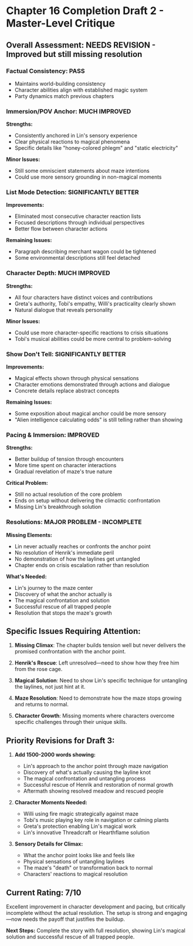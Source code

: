 # Chapter 16 Completion Draft 2 - Master-Level Critique

## Overall Assessment: NEEDS REVISION - Improved but still missing resolution

### Factual Consistency: PASS

- Maintains world-building consistency
- Character abilities align with established magic system
- Party dynamics match previous chapters

### Immersion/POV Anchor: MUCH IMPROVED

**Strengths:**

- Consistently anchored in Lin's sensory experience
- Clear physical reactions to magical phenomena
- Specific details like "honey-colored phlegm" and "static electricity"

**Minor Issues:**

- Still some omniscient statements about maze intentions
- Could use more sensory grounding in non-magical moments

### List Mode Detection: SIGNIFICANTLY BETTER

**Improvements:**

- Eliminated most consecutive character reaction lists
- Focused descriptions through individual perspectives
- Better flow between character actions

**Remaining Issues:**

- Paragraph describing merchant wagon could be tightened
- Some environmental descriptions still feel detached

### Character Depth: MUCH IMPROVED

**Strengths:**

- All four characters have distinct voices and contributions
- Greta's authority, Tobi's empathy, Willi's practicality clearly shown
- Natural dialogue that reveals personality

**Minor Issues:**

- Could use more character-specific reactions to crisis situations
- Tobi's musical abilities could be more central to problem-solving

### Show Don't Tell: SIGNIFICANTLY BETTER

**Improvements:**

- Magical effects shown through physical sensations
- Character emotions demonstrated through actions and dialogue
- Concrete details replace abstract concepts

**Remaining Issues:**

- Some exposition about magical anchor could be more sensory
- "Alien intelligence calculating odds" is still telling rather than showing

### Pacing & Immersion: IMPROVED

**Strengths:**

- Better buildup of tension through encounters
- More time spent on character interactions
- Gradual revelation of maze's true nature

**Critical Problem:**

- Still no actual resolution of the core problem
- Ends on setup without delivering the climactic confrontation
- Missing Lin's breakthrough solution

### Resolutions: MAJOR PROBLEM - INCOMPLETE

**Missing Elements:**

- Lin never actually reaches or confronts the anchor point
- No resolution of Henrik's immediate peril
- No demonstration of how the laylines get untangled
- Chapter ends on crisis escalation rather than resolution

**What's Needed:**

- Lin's journey to the maze center
- Discovery of what the anchor actually is
- The magical confrontation and solution
- Successful rescue of all trapped people
- Resolution that stops the maze's growth

## Specific Issues Requiring Attention:

1. **Missing Climax**: The chapter builds tension well but never delivers the promised confrontation with the anchor point.

2. **Henrik's Rescue**: Left unresolved—need to show how they free him from the rose cage.

3. **Magical Solution**: Need to show Lin's specific technique for untangling the laylines, not just hint at it.

4. **Maze Resolution**: Need to demonstrate how the maze stops growing and returns to normal.

5. **Character Growth**: Missing moments where characters overcome specific challenges through their unique skills.

## Priority Revisions for Draft 3:

1. **Add 1500-2000 words showing:**

   - Lin's approach to the anchor point through maze navigation
   - Discovery of what's actually causing the layline knot
   - The magical confrontation and untangling process
   - Successful rescue of Henrik and restoration of normal growth
   - Aftermath showing resolved meadow and rescued people

2. **Character Moments Needed:**

   - Willi using fire magic strategically against maze
   - Tobi's music playing key role in navigation or calming plants
   - Greta's protection enabling Lin's magical work
   - Lin's innovative Threadcraft or Hearthflame solution

3. **Sensory Details for Climax:**
   - What the anchor point looks like and feels like
   - Physical sensations of untangling laylines
   - The maze's "death" or transformation back to normal
   - Characters' reactions to magical resolution

## Current Rating: 7/10

Excellent improvement in character development and pacing, but critically incomplete without the actual resolution. The setup is strong and engaging—now needs the payoff that justifies the buildup.

**Next Steps:** Complete the story with full resolution, showing Lin's magical solution and successful rescue of all trapped people.

